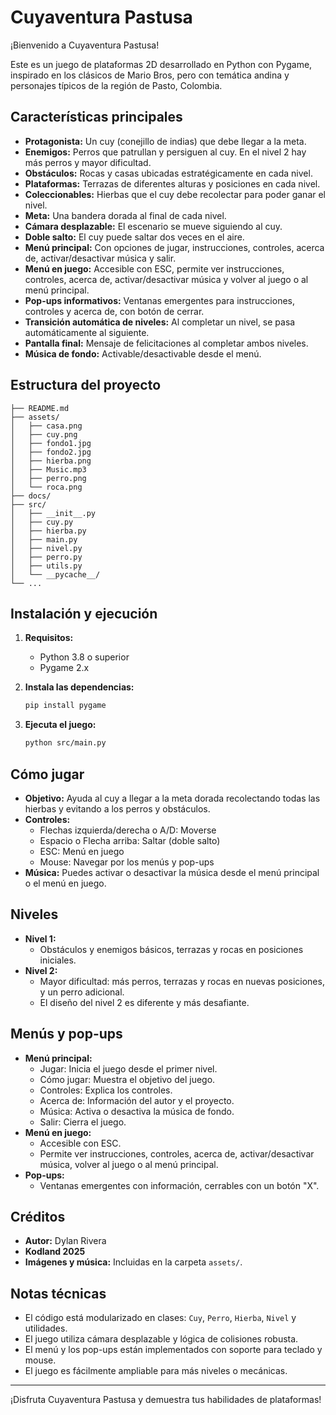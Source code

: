 # Cuyaventura Pastusa

¡Bienvenido a Cuyaventura Pastusa!

Este es un juego de plataformas 2D desarrollado en Python con Pygame, inspirado en los clásicos de Mario Bros, pero con temática andina y personajes típicos de la región de Pasto, Colombia.

## Características principales
- **Protagonista:** Un cuy (conejillo de indias) que debe llegar a la meta.
- **Enemigos:** Perros que patrullan y persiguen al cuy. En el nivel 2 hay más perros y mayor dificultad.
- **Obstáculos:** Rocas y casas ubicadas estratégicamente en cada nivel.
- **Plataformas:** Terrazas de diferentes alturas y posiciones en cada nivel.
- **Coleccionables:** Hierbas que el cuy debe recolectar para poder ganar el nivel.
- **Meta:** Una bandera dorada al final de cada nivel.
- **Cámara desplazable:** El escenario se mueve siguiendo al cuy.
- **Doble salto:** El cuy puede saltar dos veces en el aire.
- **Menú principal:** Con opciones de jugar, instrucciones, controles, acerca de, activar/desactivar música y salir.
- **Menú en juego:** Accesible con ESC, permite ver instrucciones, controles, acerca de, activar/desactivar música y volver al juego o al menú principal.
- **Pop-ups informativos:** Ventanas emergentes para instrucciones, controles y acerca de, con botón de cerrar.
- **Transición automática de niveles:** Al completar un nivel, se pasa automáticamente al siguiente.
- **Pantalla final:** Mensaje de felicitaciones al completar ambos niveles.
- **Música de fondo:** Activable/desactivable desde el menú.

## Estructura del proyecto

```
├── README.md
├── assets/
│   ├── casa.png
│   ├── cuy.png
│   ├── fondo1.jpg
│   ├── fondo2.jpg
│   ├── hierba.png
│   ├── Music.mp3
│   ├── perro.png
│   └── roca.png
├── docs/
├── src/
│   ├── __init__.py
│   ├── cuy.py
│   ├── hierba.py
│   ├── main.py
│   ├── nivel.py
│   ├── perro.py
│   ├── utils.py
│   └── __pycache__/
└── ...
```

## Instalación y ejecución

1. **Requisitos:**
   - Python 3.8 o superior
   - Pygame 2.x

2. **Instala las dependencias:**
   ```bash
   pip install pygame
   ```

3. **Ejecuta el juego:**
   ```bash
   python src/main.py
   ```

## Cómo jugar
- **Objetivo:** Ayuda al cuy a llegar a la meta dorada recolectando todas las hierbas y evitando a los perros y obstáculos.
- **Controles:**
  - Flechas izquierda/derecha o A/D: Moverse
  - Espacio o Flecha arriba: Saltar (doble salto)
  - ESC: Menú en juego
  - Mouse: Navegar por los menús y pop-ups
- **Música:** Puedes activar o desactivar la música desde el menú principal o el menú en juego.

## Niveles
- **Nivel 1:**
  - Obstáculos y enemigos básicos, terrazas y rocas en posiciones iniciales.
- **Nivel 2:**
  - Mayor dificultad: más perros, terrazas y rocas en nuevas posiciones, y un perro adicional.
  - El diseño del nivel 2 es diferente y más desafiante.

## Menús y pop-ups
- **Menú principal:**
  - Jugar: Inicia el juego desde el primer nivel.
  - Cómo jugar: Muestra el objetivo del juego.
  - Controles: Explica los controles.
  - Acerca de: Información del autor y el proyecto.
  - Música: Activa o desactiva la música de fondo.
  - Salir: Cierra el juego.
- **Menú en juego:**
  - Accesible con ESC.
  - Permite ver instrucciones, controles, acerca de, activar/desactivar música, volver al juego o al menú principal.
- **Pop-ups:**
  - Ventanas emergentes con información, cerrables con un botón "X".

## Créditos
- **Autor:** Dylan Rivera
- **Kodland 2025**
- **Imágenes y música:** Incluidas en la carpeta `assets/`.

## Notas técnicas
- El código está modularizado en clases: `Cuy`, `Perro`, `Hierba`, `Nivel` y utilidades.
- El juego utiliza cámara desplazable y lógica de colisiones robusta.
- El menú y los pop-ups están implementados con soporte para teclado y mouse.
- El juego es fácilmente ampliable para más niveles o mecánicas.

---

¡Disfruta Cuyaventura Pastusa y demuestra tus habilidades de plataformas!
